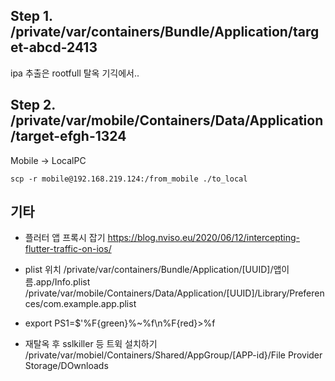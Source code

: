 ## Step 1. /private/var/containers/Bundle/Application/target-abcd-2413
ipa 추출은 rootfull 탈옥 기긱에서..

## Step 2. /private/var/mobile/Containers/Data/Application/target-efgh-1324
Mobile -> LocalPC
```
scp -r mobile@192.168.219.124:/from_mobile ./to_local
```
## 기타
+ 플러터 앱 프록시 잡기
https://blog.nviso.eu/2020/06/12/intercepting-flutter-traffic-on-ios/

+ plist 위치
/private/var/containers/Bundle/Application/[UUID]/앱이름.app/Info.plist /private/var/mobile/Containers/Data/Application/[UUID]/Library/Preferences/com.example.app.plist

+ export PS1=$'%F{green}%~%f\n%F{red}>%f

+ 재탈옥 후 sslkiller 등 트윅 설치하기
  /private/var/mobiel/Containers/Shared/AppGroup/[APP-id}/File Provider Storage/DOwnloads

